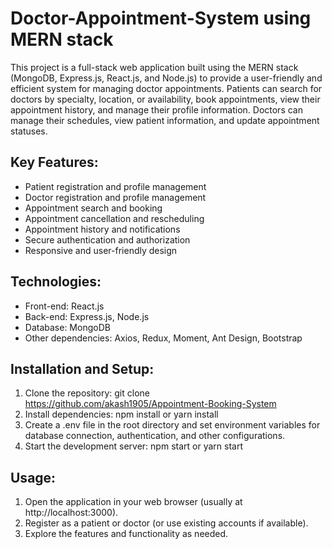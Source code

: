# Doctor-Appointment-System using MERN stack

This project is a full-stack web application built using the MERN stack (MongoDB, Express.js, React.js, and Node.js) to provide a user-friendly and efficient system for managing doctor appointments. Patients can search for doctors by specialty, location, or availability, book appointments, view their appointment history, and manage their profile information. Doctors can manage their schedules, view patient information, and update appointment statuses.

## Key Features:

- Patient registration and profile management
- Doctor registration and profile management
- Appointment search and booking
- Appointment cancellation and rescheduling
- Appointment history and notifications
- Secure authentication and authorization
- Responsive and user-friendly design

## Technologies:

- Front-end: React.js
- Back-end: Express.js, Node.js
- Database: MongoDB
- Other dependencies: Axios, Redux, Moment, Ant Design, Bootstrap

## Installation and Setup:

1. Clone the repository: git clone https://github.com/akash1905/Appointment-Booking-System
2. Install dependencies: npm install or yarn install
3. Create a .env file in the root directory and set environment variables for database connection, authentication, and other configurations.
4. Start the development server: npm start or yarn start

## Usage:

1. Open the application in your web browser (usually at http://localhost:3000).
2. Register as a patient or doctor (or use existing accounts if available).
3. Explore the features and functionality as needed.
